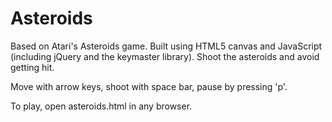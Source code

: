 # Asteroids

Based on Atari's Asteroids game. Built using HTML5 canvas and JavaScript (including jQuery and the keymaster library). Shoot the asteroids and avoid getting hit.

Move with arrow keys, shoot with space bar, pause by pressing 'p'.

To play, open asteroids.html in any browser.